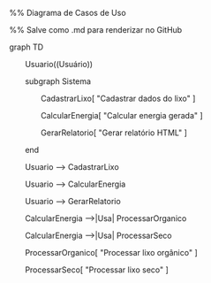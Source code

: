 ﻿%% Diagrama de Casos de Uso

%% Salve como .md para renderizar no GitHub

graph TD

`    `Usuario((Usuário))



`    `subgraph Sistema

`        `CadastrarLixo[ "Cadastrar dados do lixo" ]

`        `CalcularEnergia[ "Calcular energia gerada" ]

`        `GerarRelatorio[ "Gerar relatório HTML" ]

`    `end

`    `Usuario --> CadastrarLixo

`    `Usuario --> CalcularEnergia

`    `Usuario --> GerarRelatorio

`    `CalcularEnergia -->|Usa| ProcessarOrganico

`    `CalcularEnergia -->|Usa| ProcessarSeco

`    `ProcessarOrganico[ "Processar lixo orgânico" ]

`    `ProcessarSeco[ "Processar lixo seco" ]

